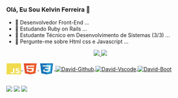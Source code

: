 ### Olá, Eu Sou Kelvin Ferreira 👋

- 🔭 Desenvolvedor Front-End ...
- 🌱 Estudando Ruby on Rails ...
- 🌱 Estudante Técnico em Desenvolvimento de Sistemas (3/3) ...
- 💬 Pergunte-me sobre Html css e Javascript ...

<div align="center">
  <a href="https://github.com/Kelvinfx">
  <img height="180em" src="https://github-readme-stats.vercel.app/api?username=Kelvinfx&show_icons=true&theme=cobalt&include_all_commits=true&count_private=true"/>
  <img height="180em" src="https://github-readme-stats.vercel.app/api/top-langs/?username=Kelvinfx&layout=compact&langs_count=7&theme=cobalt"/>
</div>
  
  <div style="display: inline_block"><br>
  <img align="center" alt="David-Js" height="30" width="40" src="https://raw.githubusercontent.com/devicons/devicon/master/icons/javascript/javascript-plain.svg">
  <img align="center" alt="David-HTML" height="30" width="40" src="https://raw.githubusercontent.com/devicons/devicon/master/icons/html5/html5-original.svg">
  <img align="center" alt="David-CSS" height="30" width="40" src="https://raw.githubusercontent.com/devicons/devicon/master/icons/css3/css3-original.svg">
  <img align="center" alt="David-Github" height="30" width="40" src="https://cdn.jsdelivr.net/gh/devicons/devicon/icons/github/github-original.svg" />
  <img align="center" alt="David-Vscode" height="30" width="40" src="https://cdn.jsdelivr.net/gh/devicons/devicon/icons/vscode/vscode-original.svg" />
  <img align="center" alt="David-Boot" height="30" width="40" src="https://cdn.jsdelivr.net/gh/devicons/devicon/icons/bootstrap/bootstrap-original-wordmark.svg" />

  
  </div>
  
 ##
  
<div> 
  <a href="https://www.instagram.com/kelvinferreiraxx/" target="_blank"><img src="https://img.shields.io/badge/-Instagram-%23E4405F?style=for-the-badge&logo=instagram&logoColor=white" target="_blank"></a>
  <a href = "kelvinferreira472@gmail.com"><img src="https://img.shields.io/badge/-Gmail-%23333?style=for-the-badge&logo=gmail&logoColor=white" target="_blank"></a>
  <a href="https://www.linkedin.com/in/kelvin-ferreira-9a2ba2240/" target="_blank"><img src="https://img.shields.io/badge/-LinkedIn-%230077B5?style=for-the-badge&logo=linkedin&logoColor=white" target="_blank"></a> 
  
</div>
